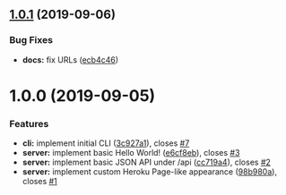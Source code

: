 ## [1.0.1](https://github.com/herokuro/noop-server/compare/v1.0.0...v1.0.1) (2019-09-06)


### Bug Fixes

* **docs:** fix URLs ([ecb4c46](https://github.com/herokuro/noop-server/commit/ecb4c46))

# 1.0.0 (2019-09-05)


### Features

* **cli:** implement initial CLI ([3c927a1](https://github.com/herokuro/noop-server/commit/3c927a1)), closes [#7](https://github.com/herokuro/noop-server/issues/7)
* **server:** implement basic Hello World! ([e6cf8eb](https://github.com/herokuro/noop-server/commit/e6cf8eb)), closes [#3](https://github.com/herokuro/noop-server/issues/3)
* **server:** implement basic JSON API under /api ([cc719a4](https://github.com/herokuro/noop-server/commit/cc719a4)), closes [#2](https://github.com/herokuro/noop-server/issues/2)
* **server:** implement custom Heroku Page-like appearance ([98b980a](https://github.com/herokuro/noop-server/commit/98b980a)), closes [#1](https://github.com/herokuro/noop-server/issues/1)
